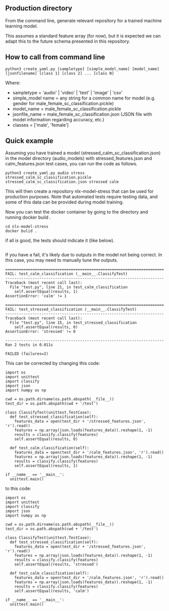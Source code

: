## Production directory

From the command line, generate relevant repository for a trained machine 
learning model.

This assumes a standard feature array (for now), but it is expected we can 
adapt this to the future schema presented in this repository.

## How to call from command line 

```python3 
python3 create_yaml.py [sampletype] [simple_model_name] [model_name] [jsonfilename] [class 1] [class 2] ... [class N]
```

Where:
- sampletype = 'audio' | 'video' | 'text' | 'image' | 'csv'
- simple_model name = any string for a common name for model (e.g. gender for male_female_sc_classification.pickle)
- model_name = male_female_sc_classification.pickle
- jsonfile_name = male_female_sc_classification.json (JSON file with model information regarding accuracy, etc.)
- classes = ['male', 'female']

## Quick example

Assuming you have trained a model (stressed_calm_sc_classification.json) in the model directory (audio_models) with stressed_features.json and calm_features.json test cases, you can run the code as follows.

```python3
python3 create_yaml.py audio stress stressed_calm_sc_classification.pickle stressed_calm_sc_classification.json stressed calm  
```

This will then create a repository nlx-model-stress that can be used for production purposes. Note that automated tests 
require testing data, and some of this data can be provided during model training.

Now you can test the docker container by going to the directory and running docker build . 

```
cd nlx-model-stress
docker bulid .
```

if all is good, the tests should indicate it (like below).
```

```

If you have a fail, it's likely due to outputs in the model not being correct. In this case, you may need to manually tune the outputs.
```
======================================================================
FAIL: test_calm_classification (__main__.ClassifyTest)
----------------------------------------------------------------------
Traceback (most recent call last):
  File "test.py", line 21, in test_calm_classification
    self.assertEqual(results, 1)
AssertionError: 'calm' != 1

======================================================================
FAIL: test_stressed_classification (__main__.ClassifyTest)
----------------------------------------------------------------------
Traceback (most recent call last):
  File "test.py", line 15, in test_stressed_classification
    self.assertEqual(results, 0)
AssertionError: 'stressed' != 0

----------------------------------------------------------------------
Ran 2 tests in 0.011s

FAILED (failures=2)
```

This can be corrected by changing this code:
```
import os
import unittest
import classify
import json
import numpy as np

cwd = os.path.dirname(os.path.abspath(__file__))
test_dir = os.path.abspath(cwd + '/test')

class ClassifyTest(unittest.TestCase):
  def test_stressed_classification(self):
    features_data = open(test_dir + '/stressed_features.json', 'r').read()
    features = np.array(json.loads(features_data)).reshape(1, -1)
    results = classify.classify(features)
    self.assertEqual(results, 0)

  def test_calm_classification(self):
    features_data = open(test_dir + '/calm_features.json', 'r').read()
    features = np.array(json.loads(features_data)).reshape(1, -1)
    results = classify.classify(features)
    self.assertEqual(results, 1)

if __name__ == '__main__':
  unittest.main()
```


to this code:

```
import os
import unittest
import classify
import json
import numpy as np

cwd = os.path.dirname(os.path.abspath(__file__))
test_dir = os.path.abspath(cwd + '/test')

class ClassifyTest(unittest.TestCase):
  def test_stressed_classification(self):
    features_data = open(test_dir + '/stressed_features.json', 'r').read()
    features = np.array(json.loads(features_data)).reshape(1, -1)
    results = classify.classify(features)
    self.assertEqual(results, 'stressed')

  def test_calm_classification(self):
    features_data = open(test_dir + '/calm_features.json', 'r').read()
    features = np.array(json.loads(features_data)).reshape(1, -1)
    results = classify.classify(features)
    self.assertEqual(results, 'calm')

if __name__ == '__main__':
  unittest.main()
```
 
